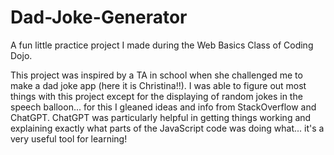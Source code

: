 # Dad-Joke-Generator
A fun little practice project I made during the Web Basics Class of Coding Dojo.

This project was inspired by a TA in school when she challenged me to make a dad joke app (here it is Christina!!). I was able to figure out most things with this project except for the displaying of random jokes in the speech balloon... for this I gleaned ideas and info from StackOverflow and ChatGPT. ChatGPT was particularly helpful in getting things working and explaining exactly what parts of the JavaScript code was doing what... it's a very useful tool for learning!
